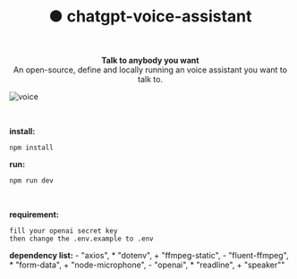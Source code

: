 
<h1 align="center">● chatgpt-voice-assistant</h1>

<p align="center">
    <br>
    <br>
    <b>Talk to anybody you want</b><br>
    An open-source, define and locally running an voice assistant you want to talk to.<br>
</p>

![voice](https://github.com/sytpb/chatgpt-voice-assistant/assets/12178686/bde735f2-b4c8-4fa3-9956-5b7651121c01)


<br>

**install:**
```shell
npm install
```

**run:**
```shell
npm run dev
```
<br>

**requirement:**
```shell
fill your openai secret key
then change the .env.example to .env
```

**dependency list:**
		- "axios",
		* "dotenv",
		+ "ffmpeg-static",
		- "fluent-ffmpeg",
		* "form-data",
		+ "node-microphone",
		- "openai",
		* "readline",
		+ "speaker""

